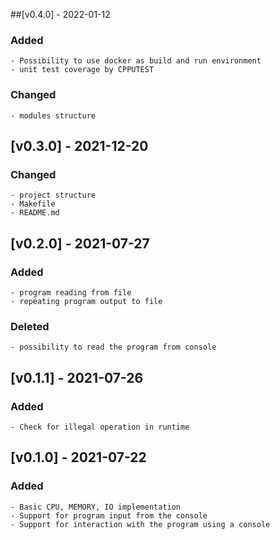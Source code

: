 ##[v0.4.0] - 2022-01-12

### Added 
    - Possibility to use docker as build and run environment
    - unit test coverage by CPPUTEST

### Changed
    - modules structure

## [v0.3.0] - 2021-12-20

### Changed 
    - project structure
    - Makefile
    - README.md

## [v0.2.0] - 2021-07-27

### Added
    - program reading from file
    - repeating program output to file

### Deleted
    - possibility to read the program from console

## [v0.1.1] - 2021-07-26

### Added
    - Check for illegal operation in runtime

## [v0.1.0] - 2021-07-22

### Added
    - Basic CPU, MEMORY, IO implementation
    - Support for program input from the console
    - Support for interaction with the program using a console
